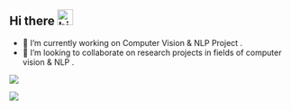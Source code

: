 ## Hi there <img src="https://user-images.githubusercontent.com/1303154/88677602-1635ba80-d120-11ea-84d8-d263ba5fc3c0.gif" width="28px" alt="hi">
 
- 🔭 I’m currently working on Computer Vision & NLP Project .
- 👯 I’m looking to collaborate on research projects in fields of computer vision & NLP .

<a href="https://github.com/23Aditya/github-profile-views-counter">
    <img src="https://komarev.com/ghpvc/?username=23Aditya&style=for-the-badge">
</a>

[Ÿ HŸPE]: https://yhype.me
<!-- [GitHub Profile Views Counter]: https://github.com/23Aditya/github-profile-views-counter -->

![](https://hit.yhype.me/github/profile?user_id=1849174)
<!--
**23Aditya/23Aditya** is a ✨ _special_ ✨ repository because its `README.md` (this file) appears on your GitHub profile.

Here are some ideas to get you started:

- 🔭 I’m currently working on ...
- 🔭 I’m currently working on ...
- 🌱 I’m currently learning ...
- 👯 I’m looking to collaborate on ...
- 🤔 I’m looking for help with ...
- 💬 Ask me about ...
- 📫 How to reach me: ...
- 😄 Pronouns: ...
- ⚡ Fun fact: ...
-->
